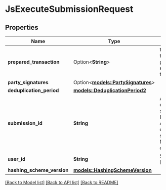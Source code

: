 # JsExecuteSubmissionRequest

## Properties

Name | Type | Description | Notes
------------ | ------------- | ------------- | -------------
**prepared_transaction** | Option<**String**> | the prepared transaction Typically this is the value of the `prepared_transaction` field in `PrepareSubmissionResponse` obtained from calling `prepareSubmission`. | [optional]
**party_signatures** | Option<[**models::PartySignatures**](PartySignatures.md)> |  | [optional]
**deduplication_period** | [**models::DeduplicationPeriod2**](DeduplicationPeriod2.md) |  | 
**submission_id** | **String** | A unique identifier to distinguish completions for different submissions with the same change ID. Typically a random UUID. Applications are expected to use a different UUID for each retry of a submission with the same change ID. Must be a valid LedgerString (as described in ``value.proto``).  Required | 
**user_id** | **String** | See [PrepareSubmissionRequest.user_id] | 
**hashing_scheme_version** | [**models::HashingSchemeVersion**](HashingSchemeVersion.md) |  | 

[[Back to Model list]](../README.md#documentation-for-models) [[Back to API list]](../README.md#documentation-for-api-endpoints) [[Back to README]](../README.md)


